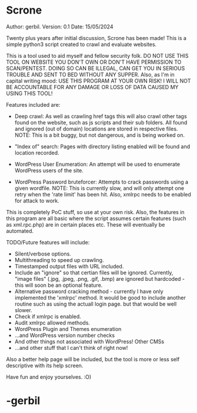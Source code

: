 # Scrone

Author: gerbil.
Version: 0.1 
Date: 15/05/2024

Twenty plus years after initial discussion, Scrone has been made!
This is a simple python3 script created to crawl and evaluate websites.

This is a tool used to aid myself and fellow security folk.
DO NOT USE THIS TOOL ON WEBSITE YOU DON'T OWN OR DON'T HAVE PERMISSION 
TO SCAN/PENTEST. DOING SO CAN BE ILLEGAL, CAN GET YOU IN SERIOUS TROUBLE
AND SENT TO BED WITHOUT ANY SUPPER.
Also, as I'm in capital writing mood: USE THIS PROGRAM AT YOUR OWN RISK! 
I WILL NOT BE ACCOUNTABLE FOR ANY DAMAGE OR LOSS OF DATA CAUSED MY USING
THIS TOOL!

Features included are:

* Deep crawl: As well as crawling href tags this will also crawl other
  tags found on the website, such as js scripts and their sub folders.
  All found and ignored (out of domain) locations are stored in respective
  files.
  NOTE: This is a bit buggy, but not dangerous, and is being worked on.

* "Index of" search: Pages with directory listing enabled will be found
  and location recorded.
 
* WordPress User Enumeration: An attempt will be used to enumerate WordPress
  users of the site.
 
* WordPress Password bruteforcer: Attempts to crack passwords using a given 
  wordfile.
  NOTE: This is currently slow, and will only attempt one retry when the
  'rate limit' has been hit. Also, xmlrpc needs to be enabled for attack to work. 
 
This is completely PoC stuff, so use at your own risk.
Also, the features in this program are all basic where the script assumes
certain features (such as xml.rpc.php) are in certain places etc. These 
will eventually be automated.

TODO/Future features will include:

* Silent/verbose options.
* Multithreading to speed up crawling.
* Timestamped output files with URL included.
* Include an "ignore" so that certian files will be ignored. Currently, 
  "image files" (.jpg, .jpeg, .png, .gif, .bmp) are ignored but hardcoded - 
  this will soon be an optional feature.
* Alternative password cracking method - currently I have only implemented
  the 'xmlrpc' method. It would be good to include another routine such as 
  using the actuall login page. but that would be well slower.
* Check if xmlrpc is enabled.
* Audit xmlrpc allowed methods.
* WordPress Plugin and Themes enumeration
* ...and WordPress version number checks
* And other things not associated with WordPress! Other CMSs  
* ...and other stuff that I can't think of right now!

Also a better help page will be included, but the tool is more or less self descriptive with its help screen.

Have fun and enjoy yourselves. :O)

# -gerbil 
